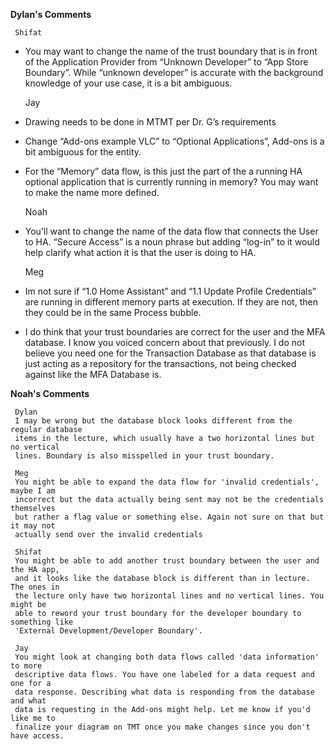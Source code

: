 **Dylan's Comments**
     
     Shifat
-	You may want to change the name of the trust boundary that is in front
     of the Application Provider from “Unknown Developer” to “App Store Boundary”.
     While “unknown developer” is accurate with the background knowledge of your 
     use case, it is a bit ambiguous.
     
     Jay
-	Drawing needs to be done in MTMT per Dr. G’s requirements
-	Change “Add-ons example VLC” to “Optional Applications”, Add-ons is a 
     bit ambiguous for the entity.
-	For the “Memory” data flow, is this just the part of the a running HA 
     optional application that is currently running in memory? You may want 
     to make the name more defined.
     
     Noah
-	You’ll want to change the name of the data flow that connects the User to HA.
     “Secure Access” is a noun phrase but adding “log-in” to it would help clarify
     what action it is that the user is doing to HA. 
     
     Meg
-	Im not sure if “1.0 Home Assistant” and “1.1 Update Profile Credentials” are 
     running in different memory parts at execution. If they are not, then they 
     could be in the same Process bubble. 
-	I do think that your trust boundaries are correct for the user and the MFA 
     database. I know you voiced concern about that previously. I do not believe
     you need one for the Transaction Database as that database is just acting 
     as a repository for the transactions, not being checked against like the 
     MFA Database is.

**Noah's Comments**

     Dylan
     I may be wrong but the database block looks different from the regular database
     items in the lecture, which usually have a two horizontal lines but no vertical 
     lines. Boundary is also misspelled in your trust boundary. 
     
     Meg
     You might be able to expand the data flow for 'invalid credentials', maybe I am 
     incorrect but the data actually being sent may not be the credentials themselves
     but rather a flag value or something else. Again not sure on that but it may not
     actually send over the invalid credentials
     
     Shifat
     You might be able to add another trust boundary between the user and the HA app,
     and it looks like the database block is different than in lecture. The ones in 
     the lecture only have two horizontal lines and no vertical lines. You might be 
     able to reword your trust boundary for the developer boundary to something like
     'External Development/Developer Boundary'. 
     
     Jay
     You might look at changing both data flows called 'data information' to more 
     descriptive data flows. You have one labeled for a data request and one for a 
     data response. Describing what data is responding from the database and what
     data is requesting in the Add-ons might help. Let me know if you'd like me to 
     finalize your diagram on TMT once you make changes since you don't have access. 
